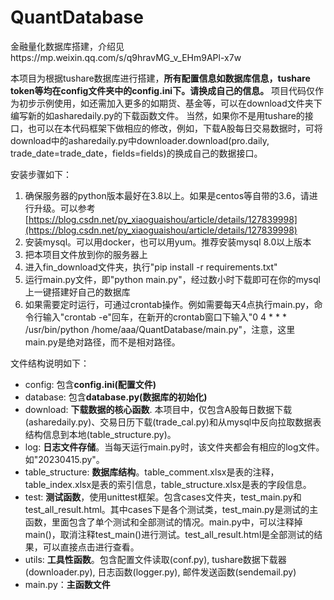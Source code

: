 # QuantDatabase
金融量化数据库搭建，介绍见https://mp.weixin.qq.com/s/q9hravMG_v_EHm9APl-x7w

本项目为根据tushare数据库进行搭建，**所有配置信息如数据库信息，tushare token等均在config文件夹中的config.ini下。请换成自己的信息。**
项目代码仅作为初步示例使用，如还需加入更多的如期货、基金等，可以在download文件夹下编写新的如asharedaily.py的下载函数文件。
当然，如果你不是用tushare的接口，也可以在本代码框架下做相应的修改，例如，下载A股每日交易数据时，可将download中的asharedaily.py中downloader.download(pro.daily, trade_date=trade_date，fields=fields)的换成自己的数据接口。

安装步骤如下：
1. 确保服务器的python版本最好在3.8以上。如果是centos等自带的3.6，请进行升级。可以参考[https://blog.csdn.net/py_xiaoguaishou/article/details/127839998](https://blog.csdn.net/py_xiaoguaishou/article/details/127839998)
2. 安装mysql。可以用docker，也可以用yum。推荐安装mysql 8.0以上版本
3. 把本项目文件放到你的服务器上
4. 进入fin_download文件夹，执行"pip install -r requirements.txt"
5. 运行main.py文件，即"python main.py"，经过数小时下载即可在你的mysql上一键搭建好自己的数据库
6. 如果需要定时运行，可通过crontab操作。例如需要每天4点执行main.py，命令行输入"crontab -e"回车，在新开的crontab窗口下输入"0 4 * * * /usr/bin/python /home/aaa/QuantDatabase/main.py"，注意，这里main.py是绝对路径，而不是相对路径。

文件结构说明如下：
* config: 包含**config.ini(配置文件)**
* database: 包含**database.py(数据库的初始化)**
* download: **下载数据的核心函数**. 本项目中，仅包含A股每日数据下载(asharedaily.py)、交易日历下载(trade_cal.py)和从mysql中反向拉取数据表结构信息到本地(table_structure.py)。
* log: **日志文件存储**。当每天运行main.py时，该文件夹都会有相应的log文件。如"20230415.py"。
* table_structure: **数据库结构**。table_comment.xlsx是表的注释，table_index.xlsx是表的索引信息，table_structure.xlsx是表的字段信息。
* test: **测试函数**，使用unittest框架。包含cases文件夹，test_main.py和test_all_result.html。其中cases下是各个测试类，test_main.py是测试的主函数，里面包含了单个测试和全部测试的情况。main.py中，可以注释掉main()，取消注释test_main()进行测试。test_all_result.html是全部测试的结果，可以直接点击进行查看。
* utils: **工具性函数**。包含配置文件读取(conf.py), tushare数据下载器(downloader.py), 日志函数(logger.py), 邮件发送函数(sendemail.py)
* main.py：**主函数文件**

